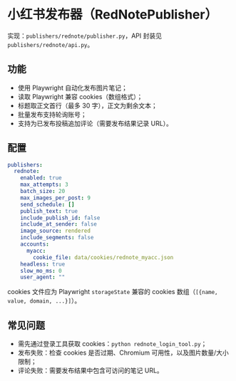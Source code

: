 # 小红书发布器（RedNotePublisher）

实现：`publishers/rednote/publisher.py`，API 封装见 `publishers/rednote/api.py`。

## 功能

- 使用 Playwright 自动化发布图片笔记；
- 读取 Playwright 兼容 cookies（数组格式）；
- 标题取正文首行（最多 30 字），正文为剩余文本；
- 批量发布支持轮询账号；
- 支持为已发布投稿追加评论（需要发布结果记录 URL）。

## 配置

```yaml
publishers:
  rednote:
    enabled: true
    max_attempts: 3
    batch_size: 20
    max_images_per_post: 9
    send_schedule: []
    publish_text: true
    include_publish_id: false
    include_at_sender: false
    image_source: rendered
    include_segments: false
    accounts:
      myacc:
        cookie_file: data/cookies/rednote_myacc.json
    headless: true
    slow_mo_ms: 0
    user_agent: ""
```

cookies 文件应为 Playwright `storageState` 兼容的 cookies 数组（`[{name, value, domain, ...}]`）。

## 常见问题

- 需先通过登录工具获取 cookies：`python rednote_login_tool.py`；
- 发布失败：检查 cookies 是否过期、Chromium 可用性，以及图片数量/大小限制；
- 评论失败：需要发布结果中包含可访问的笔记 URL。

